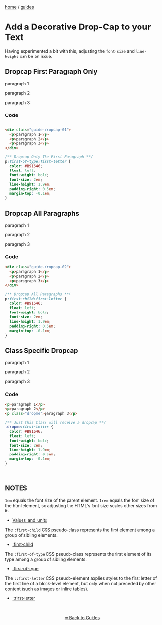 
<p><a href="/">home</a> / <a href="/guides">guides</a></p>
<div class="rainbow-retro"></div>

# Add a Decorative Drop-Cap to your Text

Having experimented a bit with this, adjusting the `font-size` and `line-height` can be an issue.

## Dropcap First Paragraph Only


<div class="guide-dropcap-01">
  <p>paragraph 1</p>
  <p>paragraph 2</p>
  <p>paragraph 3</p>
</div>

### Code

```html

<div class="guide-dropcap-01">
  <p>paragraph 1</p>
  <p>paragraph 2</p>
  <p>paragraph 3</p>
</div>

```

```css
/** Dropcap Only The First Paragraph **/
p:first-of-type:first-letter {
  color: #B91646;
  float: left;
  font-weight: bold;
  font-size: 2em;
  line-height: 1.9em;
  padding-right: 0.5em;
  margin-top: -0.1em;
} 
```


## Dropcap All Paragraphs


<div class="guide-dropcap-02">
  <p>paragraph 1</p>
  <p>paragraph 2</p>
  <p>paragraph 3</p>
</div>

### Code

```html
<div class="guide-dropcap-02">
  <p>paragraph 1</p>
  <p>paragraph 2</p>
  <p>paragraph 3</p>
</div>

```

```css
/** Dropcap All Paragraphs **/
p:first-child:first-letter {
  color: #B91646;
  float: left;
  font-weight: bold;
  font-size: 2em;
  line-height: 1.9em;
  padding-right: 0.5em;
  margin-top: -0.1em;
}

```

## Class Specific Dropcap

<p>paragraph 1</p>
<p>paragraph 2</p>
<p class="dropme">paragraph 3</p>


### Code

```html
<p>paragraph 1</p>
<p>paragraph 2</p>
<p class="dropme">paragraph 3</p>

```

```css
/** Just this Class will receive a dropcap **/
.dropme:first-letter {
  color: #B91646;
  float: left;
  font-weight: bold;
  font-size: 2em;
  line-height: 1.9em;
  padding-right: 0.5em;
  margin-top: -0.1em;
}

```

<p class="spacers"> <br /></p>

## NOTES


`1em` equals the font size of the parent element. 
`1rem` equals the font size of the html element, so adjusting the HTML's font size scales other sizes from it.

 * [Values_and_units](https://developer.mozilla.org/en-US/docs/Learn/CSS/Building_blocks/Values_and_units)

The `:first-child` CSS pseudo-class represents the first element among a group of sibling elements.

 * [:first-child](https://developer.mozilla.org/en-US/docs/Web/CSS/:first-child)

The `:first-of-type` CSS pseudo-class represents the first element of its type among a group of sibling elements.

 * [:first-of-type](https://developer.mozilla.org/en-US/docs/Web/CSS/:first-of-type)


The `::first-letter` CSS pseudo-element applies styles to the first letter of the first line of a block-level element, but only when not preceded by other content (such as images or inline tables).

 * [::first-letter](https://developer.mozilla.org/en-US/docs/Web/CSS/::first-letter)


<p class="spacers"> <br /></p>
<div align="center" >
  <p>
    <a href="https://beau.sh/guides/">⬅️ Back to Guides</a>
  </p>
</div>
